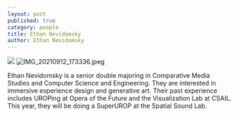 ```yaml
---
layout: post
published: true
category: people
title: Ethan Nevidomsky
author: Ethan Nevidomsky
---
```

![]({{site.baseurl}}/assets/IMG_20210912_173336.jpeg)
![IMG_20210912_173336.jpeg]({{site.baseurl}}/assets/IMG_20210912_173336.jpeg)

Ethan Nevidomsky is a senior double majoring in Comparative Media Studies and Computer Science and Engineering. They are interested in immersive experience design and generative art. Their past experience includes UROPing at Opera of the Future and the Visualization Lab at CSAIL. This year, they will be doing a SuperUROP at the Spatial Sound Lab.
